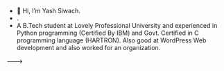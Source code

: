 - 👋 Hi, I’m Yash Siwach.
- .
-  A B.Tech student at Lovely Professional University and experienced in Python programming (Certified By IBM) and Govt. Certified in C programming language (HARTRON). Also good at WordPress Web development and also worked for an organization.

--->
